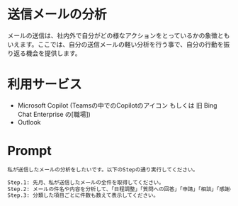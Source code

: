 # 送信メールの分析

メールの送信は、社内外で自分がどの様なアクションをとっているかの象徴ともいえます。ここでは、自分の送信メールの軽い分析を行う事で、自分の行動を振り返る機会を提供します。

# 利用サービス

- Microsoft Copilot (Teamsの中でのCopilotのアイコン もしくは 旧 Bing Chat Enterprise の[職場])
- Outlook

# Prompt

```cmd
私が送信したメールの分析をしたいです。以下のStepの通り実行してください。

Step.1: 先月、私が送信したメールの全件を取得してください。
Step.2: メールの件名や内容を分析して、「日程調整」「質問への回答」「申請」「相談」「感謝のメッセージ」「リマインダー」「その他」などの様に、どんな種類のメールを送信しているのかの分類をしてください。
Step.3: 分類した項目ごとに件数も数えて表示してください。
```
